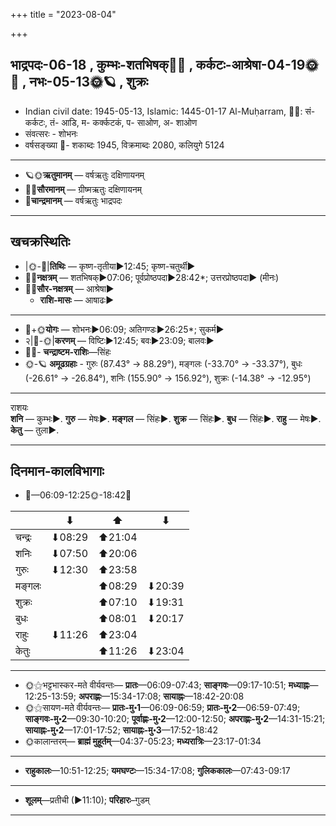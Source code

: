 +++
title = "2023-08-04"

+++
## भाद्रपदः-06-18  ,  कुम्भः-शतभिषक्🌛🌌  ,  कर्कटः-आश्रेषा-04-19🌞🌌  ,  नभः-05-13🌞🪐  ,  शुक्रः
- Indian civil date: 1945-05-13, Islamic: 1445-01-17 Al-Muḥarram, 🌌🌞: सं- कर्कटः, तं- आडि, म- कर्क्कटकं, प- साओण, अ- शाओण
- संवत्सरः - शोभनः
- वर्षसङ्ख्या 🌛- शकाब्दः 1945, विक्रमाब्दः 2080, कलियुगे 5124
___________________
- 🪐🌞**ऋतुमानम्** — वर्षऋतुः दक्षिणायनम्
- 🌌🌞**सौरमानम्** — ग्रीष्मऋतुः दक्षिणायनम्
- 🌛**चान्द्रमानम्** — वर्षऋतुः भाद्रपदः
___________________


## खचक्रस्थितिः
- |🌞-🌛|**तिथिः** — कृष्ण-तृतीया►12:45; कृष्ण-चतुर्थी►  
- 🌌🌛**नक्षत्रम्** — शतभिषक्►07:06; पूर्वप्रोष्ठपदा►28:42*; उत्तरप्रोष्ठपदा► (मीनः)  
- 🌌🌞**सौर-नक्षत्रम्** — आश्रेषा►  
  - **राशि-मासः** — आषाढः► 
___________________
- 🌛+🌞**योगः** — शोभनः►06:09; अतिगण्डः►26:25*; सुकर्म►  
- २|🌛-🌞|**करणम्** — विष्टिः►12:45; बवः►23:09; बालवः►  
- 🌌🌛- **चन्द्राष्टम-राशिः**—सिंहः  
- 🌞-🪐 **अमूढग्रहाः** - गुरुः (87.43° → 88.29°), मङ्गलः (-33.70° → -33.37°), बुधः (-26.61° → -26.84°), शनिः (155.90° → 156.92°), शुक्रः (-14.38° → -12.95°)
___________________
राशयः  
**शनि** — कुम्भः►. **गुरु** — मेषः►. **मङ्गल** — सिंहः►. **शुक्र** — सिंहः►. **बुध** — सिंहः►. **राहु** — मेषः►. **केतु** — तुला►. 
___________________


## दिनमान-कालविभागाः
- 🌅—06:09-12:25🌞-18:42🌇  

|      |⬇     |⬆     |⬇     |
|------|-----|-----|------|
|चन्द्रः|⬇08:29 |⬆21:04 |     |
|शनिः   |⬇07:50 |⬆20:06 |     |
|गुरुः  |⬇12:30 |⬆23:58 |     |
|मङ्गलः |     |⬆08:29 |⬇20:39 |
|शुक्रः |     |⬆07:10 |⬇19:31 |
|बुधः   |     |⬆08:01 |⬇20:17 |
|राहुः  |⬇11:26 |⬆23:04 |     |
|केतुः  |     |⬆11:26 |⬇23:04 |
___________________
- 🌞⚝भट्टभास्कर-मते वीर्यवन्तः— **प्रातः**—06:09-07:43; **साङ्गवः**—09:17-10:51; **मध्याह्नः**—12:25-13:59; **अपराह्णः**—15:34-17:08; **सायाह्नः**—18:42-20:08  
- 🌞⚝सायण-मते वीर्यवन्तः— **प्रातः-मु॰1**—06:09-06:59; **प्रातः-मु॰2**—06:59-07:49; **साङ्गवः-मु॰2**—09:30-10:20; **पूर्वाह्णः-मु॰2**—12:00-12:50; **अपराह्णः-मु॰2**—14:31-15:21; **सायाह्नः-मु॰2**—17:01-17:52; **सायाह्नः-मु॰3**—17:52-18:42  
- 🌞कालान्तरम्— **ब्राह्मं मुहूर्तम्**—04:37-05:23; **मध्यरात्रिः**—23:17-01:34  
___________________
- **राहुकालः**—10:51-12:25; **यमघण्टः**—15:34-17:08; **गुलिककालः**—07:43-09:17  
___________________
- **शूलम्**—प्रतीची (►11:10); **परिहारः**–गुडम्  
___________________
